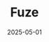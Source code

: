 ---  
layout: startup_page  
title: "Fuze"  
id: "fuze.finance"  
permalink: "/fuzefuze.finance05012025/"  
website: "https://fuze.finance/"  
funding_round: "Series A"  
funding_amount: "$12.2M"  
investors: "Galaxy, e&"  
about: "Fuze provides digital-assets-as-a-service infrastructure enabling financial institutions and businesses to offer regulated digital assets to their clients. They offer a full suite of stablecoin infrastructure products and have recently expanded into payments. Fuze aims to simplify the integration of digital assets for businesses."  
markets: "Fintech, Digital Assets, Cryptocurrency, Financial Services, FinTech, Payments"  
hq: "Abu Dhabi, United Arab Emirates"  
founded_year: "2022"  
linkedin: "https://www.linkedin.com/company/fuzehq"  
twitter: "https://twitter.com/fuzefinance"  
instagram: ""  
facebook: ""  
crunchbase: "https://www.crunchbase.com/organization/fuze-16ff"  
pitchbook: "https://pitchbook.com/profiles/company/519263-38"  

date_display: "01-May-2025"  
date: "2025-05-01"

# SEO Optimization  
meta_title: "Fuze - Series A Funding ($12.2M)"  
meta_description: "Fuze, Fuze provides digital-assets-as-a-service infrastructure enabling financial institutions and businesses to offer regulated digital assets to their cli..."  
meta_keywords: "Fuze, Fintech, Digital Assets, Cryptocurrency, Financial Services, FinTech, Payments, Series A funding"  
canonical_url: "https://startup.projectstartups.com/fuzefuze.finance05012025/"  
---